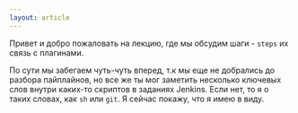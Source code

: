 ```yaml
---
layout: article
---
```

Привет и добро пожаловать на лекцию, где мы обсудим шаги - `steps` их связь с плагинами.

По сути мы забегаем чуть-чуть вперед, т.к мы еще не добрались до разбора пайплайнов, но все же ты мог заметить несколько ключевых слов внутри каких-то скриптов в заданиях Jenkins. Если нет, то я о таких словах, как `sh` или `git`. Я сейчас покажу, что я имею в виду.

